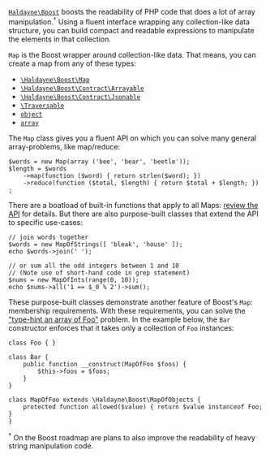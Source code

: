[`Haldayne\Boost`][1] boosts the readability of PHP code that does a lot of
array manipulation.<sup>&dagger;</sup> Using a fluent interface wrapping any
collection-like data structure, you can build compact and readable expressions
to manipulate the elements in that collection.

`Map` is the Boost wrapper around collection-like data. That means, you can
create a map from any of these types:
* [`\Haldayne\Boost\Map`][2]
* [`\Haldayne\Boost\Contract\Arrayable`][3]
* [`\Haldayne\Boost\Contract\Jsonable`][4]
* [`\Traversable`][5]
* [`object`][6]
* [`array`][7]

The `Map` class gives you a fluent API on which you can solve many general
array-problems, like map/reduce:
```
$words = new Map(array ('bee', 'bear', 'beetle'));
$length = $words
    ->map(function ($word) { return strlen($word); })
    ->reduce(function ($total, $length) { return $total + $length; })
;
```

There are a boatload of built-in functions that apply to all Maps: [review the
API][8] for details. But there are also purpose-built classes that extend the
API to specific use-cases:

```
// join words together
$words = new MapOfStrings([ 'bleak', 'house' ]);
echo $words->join(' ');

// or sum all the odd integers between 1 and 10
// (Note use of short-hand code in grep statement)
$nums = new MapOfInts(range(0, 10));
echo $nums->all('1 == $_0 % 2')->sum();
```

These purpose-built classes demonstrate another feature of Boost's `Map`:
membership requirements. With these requirements, you can solve the ["type-hint
an array of Foo"][9] problem. In the example below, the `Bar` constructor
enforces that it takes only a collection of `Foo` instances:

```
class Foo { }

class Bar {
    public function __construct(MapOfFoo $foos) {
        $this->foos = $foos;
    }
}

class MapOfFoo extends \Haldayne\Boost\MapOfObjects {
    protected function allowed($value) { return $value instanceof Foo; }
}
```


<sup>&dagger;</sup> On the Boost roadmap are plans to also improve the
readability of heavy string manipulation code.

[1]: https://github.com/haldayne/boost
[2]: https://github.com/haldayne/boost/blob/master/src/Map.php
[3]: https://github.com/haldayne/boost/blob/master/src/Map.php
[4]: https://github.com/haldayne/boost/blob/master/src/Map.php
[5]: http://php.net/manual/en/class.traversable.php
[6]: http://php.net/manual/en/function.is-object.php
[7]: http://php.net/manual/en/function.is-array.php
[8]: http://haldayne.github.io/documentation/api/
[9]: http://stackoverflow.com/q/20763744/2908724
